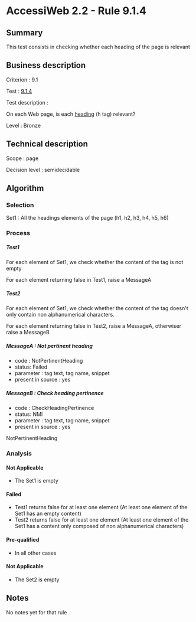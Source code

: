 # AccessiWeb 2.2 - Rule 9.1.4

## Summary

This test consists in checking whether each heading of the page is
relevant

## Business description

Criterion : 9.1

Test : [9.1.4](http://accessiweb.org/index.php/accessiweb-22-english-version.html#test-9-1-4)

Test description :

On each Web page, is each
[heading](http://accessiweb.org/index.php/glossary-76.html#mTitre) (h
tag) relevant?

Level : Bronze

## Technical description

Scope : page

Decision level :
semidecidable

## Algorithm

### Selection

Set1 : All the headings elements of the page (h1, h2, h3, h4, h5, h6)

### Process

##### Test1

For each element of Set1, we check whether the content of the tag is not
empty

For each element returning false in Test1, raise a MessageA

##### Test2

For each element of Set1, we check whether the content of the tag
doesn't only contain non alphanumerical characters.

For each element returning false in Test2, raise a MessageA, otherwiser
raise a MessageB

##### MessageA : Not pertinent heading

-   code : NotPertinentHeading
-   status: Failed
-   parameter : tag text, tag name, snippet
-   present in source : yes

##### MessageB : Check heading pertinence

-   code : CheckHeadingPertinence
-   status: NMI
-   parameter : tag text, tag name, snippet
-   present in source : yes

NotPertinentHeading

### Analysis

#### Not Applicable

-   The Set1 is empty

#### Failed

-   Test1 returns false for at least one element (At least one element
    of the Set1 has an empty content)
-   Test2 returns false for at least one element (At least one element
    of the Set1 has a content only composed of non alphanumerical
    characters)

#### Pre-qualified

-   In all other cases

#### Not Applicable

-   The Set2 is empty

## Notes

No notes yet for that rule

